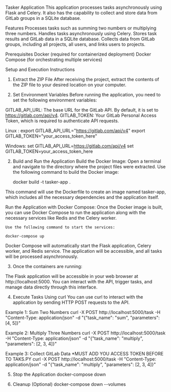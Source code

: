 Tasker Application
This application processes tasks asynchronously using Flask and Celery. It also has the capability to collect and store data from GitLab groups in a SQLite database.

Features
Processes tasks such as summing two numbers or multiplying three numbers.
Handles tasks asynchronously using Celery.
Stores task results and GitLab data in a SQLite database.
Collects data from GitLab groups, including all projects, all users, and links users to projects.

Prerequisites
Docker (required for containerized deployment)
Docker Compose (for orchestrating multiple services)

Setup and Execution Instructions
1. Extract the ZIP File
After receiving the project, extract the contents of the ZIP file to your desired location on your computer.

2. Set Environment Variables
Before running the application, you need to set the following environment variables:

GITLAB_API_URL: The base URL for the GitLab API. By default, it is set to https://gitlab.com/api/v4.
GITLAB_TOKEN: Your GitLab Personal Access Token, which is required to authenticate API requests.

Linux : 
export GITLAB_API_URL="https://gitlab.com/api/v4"
export GITLAB_TOKEN="your_access_token_here"

Windows:
set GITLAB_API_URL=https://gitlab.com/api/v4
set GITLAB_TOKEN=your_access_token_here

2. Build and Run the Application
   Build the Docker Image:
	Open a terminal and navigate to the directory where the project files were extracted.
	Use the following command to build the Docker image:

	docker build -t tasker-app .

This command will use the Dockerfile to create an image named tasker-app, which includes all the necessary dependencies and the application itself.

Run the Application with Docker Compose:
Once the Docker image is built, you can use Docker Compose to run the application along with the necessary services like Redis and the Celery worker.

	Use the following command to start the services:

	docker-compose up

Docker Compose will automatically start the Flask application, Celery worker, and Redis service. The application will be accessible, and all tasks will be processed asynchronously.

3. Once the containers are running:

The Flask application will be accessible in your web browser at http://localhost:5000.
You can interact with the API, trigger tasks, and manage data directly through this interface.

4. Execute Tasks Using curl
You can use curl to interact with the application by sending HTTP POST requests to the API.

Example 1: Sum Two Numbers
	curl -X POST http://localhost:5000/task -H "Content-Type: application/json" -d "{\"task_name\": \"sum\", \"parameters\": [4, 5]}"

Example 2: Multiply Three Numbers
	curl -X POST http://localhost:5000/task -H "Content-Type: application/json" -d "{\"task_name\": \"multiply\", \"parameters\": [2, 3, 4]}"

Example 3: Collect GitLab Data  *MUST ADD YOU ACCESS TOKEN BEFORE TO TAKS.PY
	curl -X POST http://localhost:5000/task -H "Content-Type: application/json" -d "{\"task_name\": \"multiply\", \"parameters\": [2, 3, 4]}"

5. Stop the Application
	docker-compose down

6. Cleanup (Optional)
	docker-compose down --volumes

